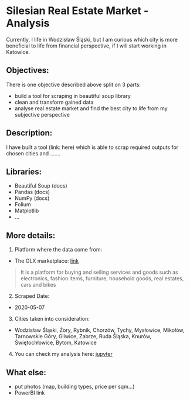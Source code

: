 # Silesian Real Estate Market - Analysis
Currently, I life in Wodzisław Śląski, but I am curious which city is more beneficial to life from financial perspective, if I will start working in Katowice. 

## Objectives:
There is one objective described above split on 3 parts:
* build a tool for scraping in beautiful soup library
* clean and transform gained data
* analyse real estate market and find the best city to life from my subjective perspective

## Description:
I have built a tool (link: here) which is able to scrap required outputs for chosen cities and .......

## Libraries:
* Beautiful Soup (docs)
* Pandas (docs)
* NumPy (docs)
* Folium
* Matplotlib
* ...

## More details:
1. Platform where the data come from:
* The OLX marketplace: [link](https://www.olx.pl/)
> It is a platform for buying and selling services and goods such as electronics, fashion items, furniture, household goods, real estates, cars and bikes

2. Scraped Date: 
* 2020-05-07

3. Cities taken into consideration:
* Wodzisław Śląski, Żory, Rybnik, Chorzów, Tychy, Mysłowice, Mikołów, Tarnowskie Góry, Gliwice, Zabrze, Ruda Śląska, Knurów, Świętochłowice, Bytom, Katowice

4. You can check my analysis here: [jupyter](Real_Estate_Market_Analyzing.ipynb)

## What else:
* put photos (map, building types, price per sqm...)
* PowerBI link
